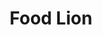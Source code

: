 ---
title: "Food Lion"
url: /virginia-beach/food-lion-independence-boulevard-2/
shop: supermarket
---